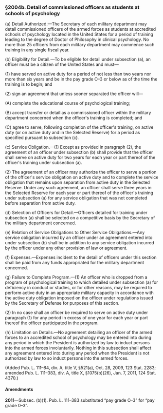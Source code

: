 ### §2004b. Detail of commissioned officers as students at schools of psychology ###

(a) Detail Authorized.—The Secretary of each military department may detail commissioned officers of the armed forces as students at accredited schools of psychology located in the United States for a period of training leading to the degree of Doctor of Philosophy in clinical psychology. No more than 25 officers from each military department may commence such training in any single fiscal year.

(b) Eligibility for Detail.—To be eligible for detail under subsection (a), an officer must be a citizen of the United States and must—

(1) have served on active duty for a period of not less than two years nor more than six years and be in the pay grade O–3 or below as of the time the training is to begin; and

(2) sign an agreement that unless sooner separated the officer will—

(A) complete the educational course of psychological training;

(B) accept transfer or detail as a commissioned officer within the military department concerned when the officer's training is completed; and

(C) agree to serve, following completion of the officer's training, on active duty (or on active duty and in the Selected Reserve) for a period as specified pursuant to subsection (c).

(c) Service Obligation.—(1) Except as provided in paragraph (2), the agreement of an officer under subsection (b) shall provide that the officer shall serve on active duty for two years for each year or part thereof of the officer's training under subsection (a).

(2) The agreement of an officer may authorize the officer to serve a portion of the officer's service obligation on active duty and to complete the service obligation that remains upon separation from active duty in the Selected Reserve. Under any such agreement, an officer shall serve three years in the Selected Reserve for each year or part thereof of the officer's training under subsection (a) for any service obligation that was not completed before separation from active duty.

(d) Selection of Officers for Detail.—Officers detailed for training under subsection (a) shall be selected on a competitive basis by the Secretary of the military department concerned.

(e) Relation of Service Obligations to Other Service Obligations.—Any service obligation incurred by an officer under an agreement entered into under subsection (b) shall be in addition to any service obligation incurred by the officer under any other provision of law or agreement.

(f) Expenses.—Expenses incident to the detail of officers under this section shall be paid from any funds appropriated for the military department concerned.

(g) Failure to Complete Program.—(1) An officer who is dropped from a program of psychological training to which detailed under subsection (a) for deficiency in conduct or studies, or for other reasons, may be required to perform active duty in an appropriate military capacity in accordance with the active duty obligation imposed on the officer under regulations issued by the Secretary of Defense for purposes of this section.

(2) In no case shall an officer be required to serve on active duty under paragraph (1) for any period in excess of one year for each year or part thereof the officer participated in the program.

(h) Limitation on Details.—No agreement detailing an officer of the armed forces to an accredited school of psychology may be entered into during any period in which the President is authorized by law to induct persons into the armed forces involuntarily. Nothing in this subsection shall affect any agreement entered into during any period when the President is not authorized by law to so induct persons into the armed forces.

(Added Pub. L. 111–84, div. A, title V, §521(a), Oct. 28, 2009, 123 Stat. 2283; amended Pub. L. 111–383, div. A, title X, §1075(b)(26), Jan. 7, 2011, 124 Stat. 4370.)

#### Amendments ####

**2011**—Subsec. (b)(1). Pub. L. 111–383 substituted “pay grade O–3” for “pay grade 0–3”.